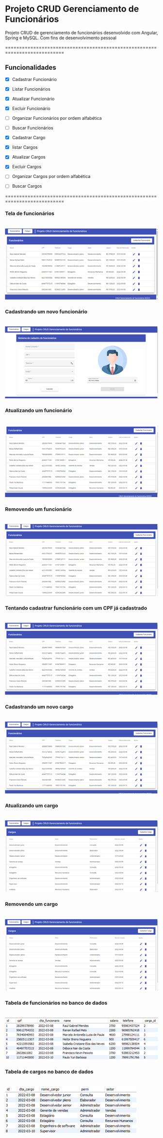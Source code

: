 # Projeto CRUD Gerenciamento de Funcionários

<p>Projeto CRUD de gerenciamento de funcionários desenvolvido com Angular, Spring e MySQL. Com fins de desenvolvimento pessoal</p> 

===========================================================================

## Funcionalidades

- [x] Cadastrar Funcionário
- [x] Listar Funcionários
- [x] Atualizar Funcionário
- [x] Excluir Funcionário
- [ ] Organizar Funcionários por ordem alfabética
- [ ] Buscar Funcionários

- [x] Cadastrar Cargo
- [x] listar Cargos
- [x] Atualizar Cargos
- [x] Excluir Cargos
- [ ] Organizar Cargos por ordem alfabética
- [ ] Buscar Cargos

===========================================================================

### Tela de funcionários

<h1>
    <img src="./Imagens Readme/telafuncionarios.png">
</h1>

### Cadastrando um novo funcionário

<h1>
    <img src="./Imagens Readme/cadastrarfuncionario.gif">
</h1>

### Atualizando um funcionário

<h1>
    <img src="./Imagens Readme/atualizarfuncionario.gif">
</h1>

### Removendo um funcionário

<h1>
    <img src="./Imagens Readme/removerfuncionario.gif">
</h1>

### Tentando cadastrar funcionário com um CPF já cadastrado

<h1>
    <img src="./Imagens Readme/cpfunico.gif">
</h1>

### Cadastrando um novo cargo

<h1>
    <img src="./Imagens Readme/cadastrarcargo.gif">
</h1>

### Atualizando um cargo

<h1>
    <img src="./Imagens Readme/atualizarcargo.gif">
</h1>

### Removendo um cargo

<h1>
    <img src="./Imagens Readme/removercargo.gif">
</h1>

### Tabela de funcionários no banco de dados

<h1>
    <img src="./Imagens Readme/bdfuncionarios.png">
</h1>

### Tabela de cargos no banco de dados

<h1>
    <img src="./Imagens Readme/bdcargos.png">
</h1>